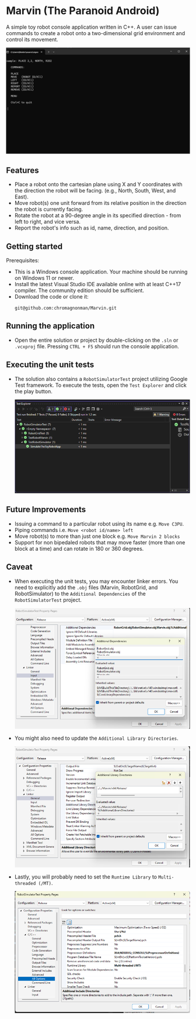 # Marvin (The Paranoid Android)
A simple toy robot console application written in C++. A user can issue commands to create a robot onto a two-dimensional grid environment and control its movement.

![Menu](SimulatorMenu.png)

## Features

- Place a robot onto the cartesian plane using X and Y coordinates with the direction the robot will be facing. (e.g., North, South, West, and East).
- Move robot(s) one unit forward from its relative position in the direction the robot is currently facing.
- Rotate the robot at a 90-degree angle in its specified direction - from left to right, and vice versa.
- Report the robot's info such as id, name, direction, and position.

## Getting started
Prerequisites:
- This is a Windows console application. Your machine should be running on Windows 11 or newer.
- Install the latest Visual Studio IDE available online with at least C++17 compiler. The community edition should be sufficient.
- Download the code or clone it:
	```
	git@github.com:chromagnonman/Marvin.git
	```
## Running the application
-  Open the entire solution or project by double-clicking on the `.sln` or `.vcxproj` file. Pressing `CTRL + F5` should run the console application.

## Executing the unit tests
- The solution also contains a `RobotSimulatorTest` project utilizing Google Test framework. To execute the tests, open the `Test Explorer` and click the play button.

	![TestExplorer](TestExplorer.png)

## Future Improvements
- Issuing a command to a particular robot using its name e.g. `Move C3PU`.
- Piping commands i.e. `Move <robot id/name> left`
- Move robot(s) to more than just one block e.g. `Move Marvin 2 blocks`
- Support for non bipedaled robots that may move faster (more than one block at a time) and can rotate in 180 or 360 degrees.

## Caveat
- When executing the unit tests, you may encounter linker errors. You need to explicitly add the `.obj` files (Marvin, RobotGrid, and RobotSimulator) to the `Additional Dependencies`
  of the `RobotSimulatorTest` project.

	![Linker](Linker.png)
- You might also need to update the `Additional Library Directories`.

	![IncludeDirectories](IncludeDirectories.png)
- Lastly, you will probably need to set the `Runtime Library` to `Multi-threaded (/MT)`.

	![RuntimeLibrary](RuntimeLibrary.png)
	

